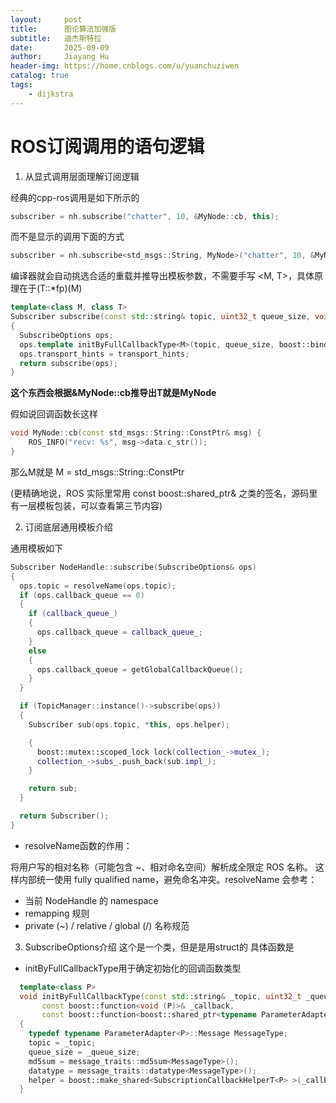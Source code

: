 ```yaml
---
layout:     post
title:      图论算法加强版
subtitle:   迪杰斯特拉
date:       2025-09-09
author:     Jiayang Hu
header-img: https://home.cnblogs.com/u/yuanchuziwen
catalog: true
tags:
    - dijkstra
---
```



# ROS订阅调用的语句逻辑

1. 从显式调用层面理解订阅逻辑
   
经典的cpp-ros调用是如下所示的
```cpp
subscriber = nh.subscribe("chatter", 10, &MyNode::cb, this);
```

而不是显示的调用下面的方式
```cpp
subscriber = nh.subscribe<std_msgs::String, MyNode>("chatter", 10, &MyNode::cb, this);
```

编译器就会自动挑选合适的重载并推导出模板参数，不需要手写 <M, T>，具体原理在于(T::*fp)(M)

```cpp
template<class M, class T>
Subscriber subscribe(const std::string& topic, uint32_t queue_size, void(T::*fp)(M), T* obj, const TransportHints& transport_hints = TransportHints())
{
  SubscribeOptions ops;
  ops.template initByFullCallbackType<M>(topic, queue_size, boost::bind(fp, obj, boost::placeholders::_1));
  ops.transport_hints = transport_hints;
  return subscribe(ops);
}
```

**这个东西会根据&MyNode::cb推导出T就是MyNode**

假如说回调函数长这样

```cpp
void MyNode::cb(const std_msgs::String::ConstPtr& msg) {
    ROS_INFO("recv: %s", msg->data.c_str());
}
```
那么M就是 M = std_msgs::String::ConstPtr

(更精确地说，ROS 实际里常用 const boost::shared_ptr<const std_msgs::String>& 之类的签名，源码里有一层模板包装，可以查看第三节内容)

2. 订阅底层通用模板介绍

通用模板如下

```cpp
Subscriber NodeHandle::subscribe(SubscribeOptions& ops)
{
  ops.topic = resolveName(ops.topic);
  if (ops.callback_queue == 0)
  {
    if (callback_queue_)
    {
      ops.callback_queue = callback_queue_;
    }
    else
    {
      ops.callback_queue = getGlobalCallbackQueue();
    }
  }

  if (TopicManager::instance()->subscribe(ops))
  {
    Subscriber sub(ops.topic, *this, ops.helper);

    {
      boost::mutex::scoped_lock lock(collection_->mutex_);
      collection_->subs_.push_back(sub.impl_);
    }

    return sub;
  }

  return Subscriber();
}

```

- resolveName函数的作用：

将用户写的相对名称（可能包含 ~、相对命名空间）解析成全限定 ROS 名称。
这样内部统一使用 fully qualified name，避免命名冲突。resolveName 会参考：

- 当前 NodeHandle 的 namespace
- remapping 规则
- private (~) / relative / global (/) 名称规范


3. SubscribeOptions介绍
这个是一个类，但是是用struct的
具体函数是

- initByFullCallbackType用于确定初始化的回调函数类型
  
```cpp
  template<class P>
  void initByFullCallbackType(const std::string& _topic, uint32_t _queue_size,
       const boost::function<void (P)>& _callback,
       const boost::function<boost::shared_ptr<typename ParameterAdapter<P>::Message>(void)>& factory_fn = DefaultMessageCreator<typename ParameterAdapter<P>::Message>())
  {
    typedef typename ParameterAdapter<P>::Message MessageType;
    topic = _topic;
    queue_size = _queue_size;
    md5sum = message_traits::md5sum<MessageType>();
    datatype = message_traits::datatype<MessageType>();
    helper = boost::make_shared<SubscriptionCallbackHelperT<P> >(_callback, factory_fn);
  }
```
